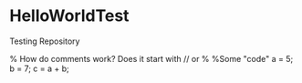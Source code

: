 # HelloWorldTest
Testing Repository

% How do comments work? Does it start with // or % 
%Some "code" 
a = 5; b = 7;
c = a + b; 
